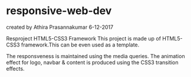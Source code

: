 # responsive-web-dev 
created by Athira Prasannakumar 6-12-2017

Resproject HTML5-CSS3 Framework
This project is made up of HTML5-CSS3 framework.This can be even used as a template.

The responsveness is maintained using the media queries.
The animation effect for logo, navbar & content is produced using the CSS3 transition effects.


 